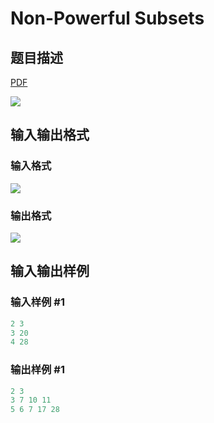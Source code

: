 # Non-Powerful Subsets

## 题目描述

[problemUrl]: https://uva.onlinejudge.org/index.php?option=com_onlinejudge&Itemid=8&category=18&page=show_problem&problem=1604

[PDF](https://uva.onlinejudge.org/external/106/p10663.pdf)

![](https://cdn.luogu.com.cn/upload/vjudge_pic/UVA10663/ab622da999e57c6011efe01843c34f3e8a5276e2.png)

## 输入输出格式

### 输入格式

![](https://cdn.luogu.com.cn/upload/vjudge_pic/UVA10663/152fa1cd34e302cb22c4a98975b947ebdfcac54b.png)

### 输出格式

![](https://cdn.luogu.com.cn/upload/vjudge_pic/UVA10663/ed033ff9cdb7ec4137d08bbb7cd668504b6ed0f4.png)

## 输入输出样例

### 输入样例 #1

```cpp
2 3
3 20
4 28
```


### 输出样例 #1

```cpp
2 3
3 7 10 11
5 6 7 17 28
```


